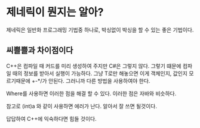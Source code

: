 # 제네릭이 뭔지는 알아?

제네릭은 일반화 프로그래밍 기법중 하나로, 박싱없이 박싱을 할 수 있는 좋은 기법이다. 

## 씨쁠쁠과 차이점이다

C++은 컴파일 때 커드를 미리 생성하여 주지만 C#은 그렇지 않다. 그렇기 떄문에 컴파일 때의 정보를 받아서 실행이 가능하다. 그냥 T로만 해놓으면 이게 객체인지, 값인지 모르기때문에 +-*/가 안된다. 그러니까 다른 방법을 사용하여야 한다. 

Where를 사용하면 이러한 점을 해결 할 수 있다. 이러한 점은 자바와 비슷하다.

참고로 (int)a 와 같이 사용하면 에러가 난다. 알아서 잘 쓰면 될것이다.

답답하여 C++에 익숙하다면 힘들 것이다.